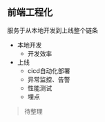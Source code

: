## 前端工程化
服务于从本地开发到上线整个链条
- 本地开发
    + 开发效率
- 上线
    + cicd自动化部署
    + 异常监控、告警
    + 性能测试
    + 埋点

>待整理